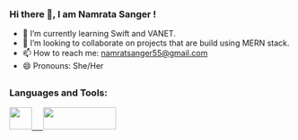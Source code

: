 ### Hi there 👋, I am Namrata Sanger ! 
 
- 🌱 I’m currently learning Swift and VANET.
- 👯 I’m looking to collaborate on projects that are build using MERN stack. 
- 📫 How to reach me: namratsanger55@gmail.com
- 😄 Pronouns: She/Her
 
## <h3 align="left">Languages and Tools: </h3>
<p align="left"> 
  <a href="https://reactjs.org/docs/getting-started.html" target="_blank" rel="noreferrer"/> 
  <img src="https://upload.wikimedia.org/wikipedia/commons/thumb/a/a7/React-icon.svg/2300px-React-icon.svg.png" width="40"/ height="40"> 
&nbsp&nbsp&nbsp
  <a href="https://nodejs.org/en/docs/" target="_blank" rel="noreferrer"/> 
  <img src="https://upload.wikimedia.org/wikipedia/commons/thumb/7/7e/Node.js_logo_2015.svg/2560px-Node.js_logo_2015.svg.png" width="130"/ height="40"> 
</p>

<!--
**Namratasanger/Namratasanger** is a ✨ _special_ ✨ repository because its `README.md` (this file) appears on your GitHub profile.

Here are some ideas to get you started:

- 🔭 I’m currently working on expanding my
- 🤔 I’m looking for help with ...
- 💬 Ask me about ...

- ⚡ Fun fact: ...
-->

